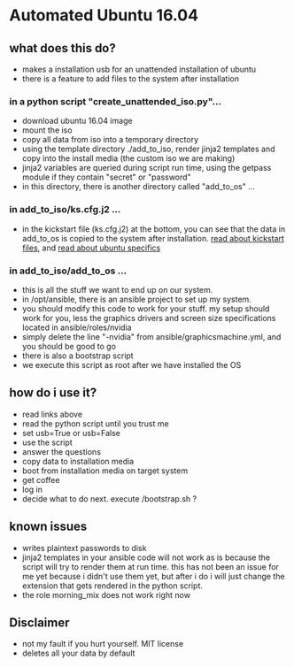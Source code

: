 # Automated Ubuntu 16.04

## what does this do?

- makes a installation usb for an unattended installation of ubuntu
- there is a feature to add files to the system after installation

### in a python script "create_unattended_iso.py"...

- download ubuntu 16.04 image
- mount the iso
- copy all data from iso into a temporary directory
- using the template directory ./add_to_iso, render jinja2 templates and copy into the install media (the custom iso we are making)
- jinja2 variables are queried during script run time, using the getpass module if they contain "secret" or "password"
- in this directory, there is another directory called "add_to_os" ... 

### in add_to_iso/ks.cfg.j2 ...

- in the kickstart file (ks.cfg.j2) at the bottom, you can see that the data in add_to_os is copied to the system after installation. [read about kickstart files](https://access.redhat.com/documentation/en-US/Red_Hat_Enterprise_Linux/6/html/Installation_Guide/s1-kickstart2-postinstallconfig.html), and [read about ubuntu specifics](https://help.ubuntu.com/community/KickstartCompatibility)

### in add_to_iso/add_to_os ...

- this is all the stuff we want to end up on our system.
- in /opt/ansible, there is an ansible project to set up my system.
- you should modify this code to work for your stuff. my setup should work for you, less the graphics drivers and screen size specifications located in ansible/roles/nvidia
- simply delete the line "-nvidia" from ansible/graphicsmachine.yml, and you should be good to go
- there is also a bootstrap script
- we execute this script as root after we have installed the OS

## how do i use it?

- read links above
- read the python script until you trust me
- set usb=True or usb=False
- use the script
- answer the questions
- copy data to installation media
- boot from installation media on target system
- get coffee
- log in
- decide what to do next. execute /bootstrap.sh ?

## known issues

- writes plaintext passwords to disk
- jinja2 templates in your ansible code will not work as is because the script will try to render them at run time. this has not been an issue for me yet because i didn't use them yet, but after i do i will just change the extension that gets rendered in the python script.
- the role morning_mix does not work right now

## Disclaimer

- not my fault if you hurt yourself. MIT license
- deletes all your data by default



